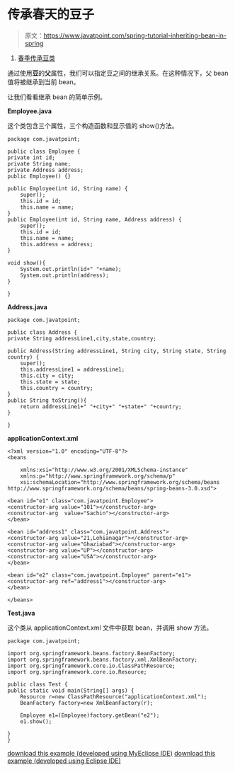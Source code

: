 # 传承春天的豆子

> 原文：<https://www.javatpoint.com/spring-tutorial-inheriting-bean-in-spring>

1.  [春季传承豆类](#)

通过使用**豆**的**父**属性，我们可以指定豆之间的继承关系。在这种情况下，父 bean 值将被继承到当前 bean。

让我们看看继承 bean 的简单示例。

**Employee.java**

这个类包含三个属性，三个构造函数和显示值的 show()方法。

```
package com.javatpoint;

public class Employee {
private int id;
private String name;
private Address address;
public Employee() {}

public Employee(int id, String name) {
	super();
	this.id = id;
	this.name = name;
}
public Employee(int id, String name, Address address) {
	super();
	this.id = id;
	this.name = name;
	this.address = address;
}

void show(){
	System.out.println(id+" "+name);
	System.out.println(address);
}

}

```

**Address.java**

```
package com.javatpoint;

public class Address {
private String addressLine1,city,state,country;

public Address(String addressLine1, String city, String state, String country) {
	super();
	this.addressLine1 = addressLine1;
	this.city = city;
	this.state = state;
	this.country = country;
}
public String toString(){
	return addressLine1+" "+city+" "+state+" "+country;
}

}

```

**applicationContext.xml**

```
<?xml version="1.0" encoding="UTF-8"?>
<beans

	xmlns:xsi="http://www.w3.org/2001/XMLSchema-instance"
	xmlns:p="http://www.springframework.org/schema/p"
	xsi:schemaLocation="http://www.springframework.org/schema/beans 
http://www.springframework.org/schema/beans/spring-beans-3.0.xsd">

<bean id="e1" class="com.javatpoint.Employee">
<constructor-arg value="101"></constructor-arg>
<constructor-arg  value="Sachin"></constructor-arg>
</bean>

<bean id="address1" class="com.javatpoint.Address">
<constructor-arg value="21,Lohianagar"></constructor-arg>
<constructor-arg value="Ghaziabad"></constructor-arg>
<constructor-arg value="UP"></constructor-arg>
<constructor-arg value="USA"></constructor-arg>
</bean>

<bean id="e2" class="com.javatpoint.Employee" parent="e1">
<constructor-arg ref="address1"></constructor-arg>
</bean>

</beans>

```

**Test.java**

这个类从 applicationContext.xml 文件中获取 bean，并调用 show 方法。

```
package com.javatpoint;

import org.springframework.beans.factory.BeanFactory;
import org.springframework.beans.factory.xml.XmlBeanFactory;
import org.springframework.core.io.ClassPathResource;
import org.springframework.core.io.Resource;

public class Test {
public static void main(String[] args) {
	Resource r=new ClassPathResource("applicationContext.xml");
	BeanFactory factory=new XmlBeanFactory(r);

	Employee e1=(Employee)factory.getBean("e2");
	e1.show();

}
}

```

[download this example (developed using MyEclipse IDE)](https://static.javatpoint.com/src/sp/ci7.zip)
[download this example (developed using Eclipse IDE)](https://static.javatpoint.com/src/sp/eclipse/ci7.zip)